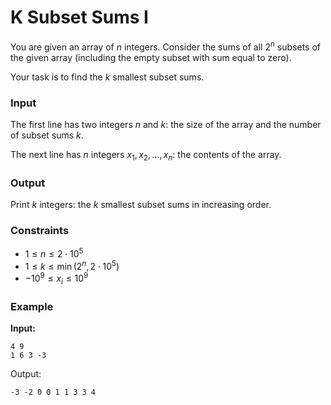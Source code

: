 # K Subset Sums I

You are given an array of $n$ integers. Consider the sums of all $2^n$ subsets of the given array (including the empty
subset with sum equal to zero).

Your task is to find the $k$ smallest subset sums.

### Input

The first line has two integers $n$ and $k$: the size of the array and the number of subset sums $k$.

The next line has $n$ integers $x_1, x_2,\dots, x_n$: the contents of the array.

### Output

Print $k$ integers: the $k$ smallest subset sums in increasing order.

### Constraints

* $1 \le n \le 2 \cdot 10^5$
* $1 \le k \le \min(2^n, 2 \cdot 10^5)$
* $-10^9 \le x_i \le 10^9$

### Example

**Input:**

```
4 9
1 6 3 -3
```

Output:

```
-3 -2 0 0 1 1 3 3 4
```



